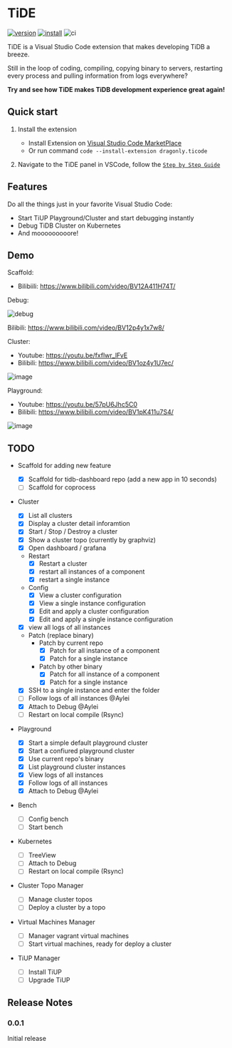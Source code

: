 # TiDE

[![version](https://vsmarketplacebadge.apphb.com/version/dragonly.ticode.svg)](http://aka.ms/vscodevim)
[![install](https://vsmarketplacebadge.apphb.com/installs-short/dragonly.ticode.svg)](https://marketplace.visualstudio.com/items?itemName=vscodevim.vim)
![ci](https://github.com/dragonly/ticode/workflows/ci/badge.svg)

TiDE is a Visual Studio Code extension that makes developing TiDB a breeze.

Still in the loop of coding, compiling, copying binary to servers, restarting every process and pulling information from logs everywhere?

**Try and see how TiDE makes TiDB development experience great again!**

## Quick start

1. Install the extension

   - Install Extension on [Visual Studio Code MarketPlace](https://marketplace.visualstudio.com/items?itemName=dragonly.ticode)
   - Or run command `code --install-extension dragonly.ticode`

1. Navigate to the TiDE panel in VSCode, follow the [`Step by Step Guide`](./doc/guide.md)

## Features

Do all the things just in your favorite Visual Studio Code:

- Start TiUP Playground/Cluster and start debugging instantly
- Debug TiDB Cluster on Kubernetes
- And mooooooooore!

## Demo

Scaffold:

- Bilibiili: https://www.bilibili.com/video/BV12A411H74T/

Debug:

![debug](https://user-images.githubusercontent.com/18556593/104743603-d70b2c80-5786-11eb-988b-8f8c3f2daeae.gif)

Bilibili: https://www.bilibili.com/video/BV12p4y1x7w8/

Cluster:

- Youtube: https://youtu.be/fxflwr_lFvE
- Bilibili: https://www.bilibili.com/video/BV1oz4y1U7ec/

![image](https://user-images.githubusercontent.com/1284531/104792552-b7e9ba80-57d9-11eb-907c-1d0cfbc6d72d.png)

Playground:

- Youtube: https://youtu.be/57pU6Jhc5C0
- Bilibili: https://www.bilibili.com/video/BV1pK411u7S4/

![image](https://user-images.githubusercontent.com/1284531/104793321-f7fe6c80-57dc-11eb-8b51-a25a6690d87a.png)

## TODO

- Scaffold for adding new feature

  - [x] Scaffold for tidb-dashboard repo (add a new app in 10 seconds)
  - [ ] Scaffold for coprocess

- Cluster

  - [x] List all clusters
  - [x] Display a cluster detail inforamtion
  - [x] Start / Stop / Destroy a cluster
  - [x] Show a cluster topo (currently by graphviz)
  - [x] Open dashboard / grafana
  - Restart
    - [x] Restart a cluster
    - [x] restart all instances of a component
    - [x] restart a single instance
  - Config
    - [x] View a cluster configuration
    - [x] View a single instance configuration
    - [x] Edit and apply a cluster configuration
    - [x] Edit and apply a single instance configuration
  - [x] view all logs of all instances
  - Patch (replace binary)
    - Patch by current repo
      - [x] Patch for all instance of a component
      - [x] Patch for a single instance
    - Patch by other binary
      - [x] Patch for all instance of a component
      - [x] Patch for a single instance
  - [x] SSH to a single instance and enter the folder
  - [ ] Follow logs of all instances @Aylei
  - [x] Attach to Debug @Aylei
  - [ ] Restart on local compile (Rsync)

- Playground

  - [x] Start a simple default playground cluster
  - [x] Start a confiured playground cluster
  - [x] Use current repo's binary
  - [x] List playground cluster instances
  - [x] View logs of all instances
  - [x] Follow logs of all instances
  - [x] Attach to Debug @Aylei

- Bench

  - [ ] Config bench
  - [ ] Start bench

- Kubernetes

  - [ ] TreeView
  - [ ] Attach to Debug
  - [ ] Restart on local compile (Rsync)

- Cluster Topo Manager

  - [ ] Manage cluster topos
  - [ ] Deploy a cluster by a topo

- Virtual Machines Manager

  - [ ] Manager vagrant virtual machines
  - [ ] Start virtual machines, ready for deploy a cluster

- TiUP Manager
  - [ ] Install TiUP
  - [ ] Upgrade TiUP

## Release Notes

### 0.0.1

Initial release
